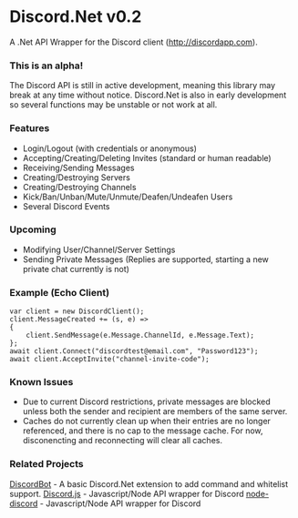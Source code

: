 # Discord.Net v0.2
A .Net API Wrapper for the Discord client (http://discordapp.com).

### This is an alpha!
The Discord API is still in active development, meaning this library may break at any time without notice.
Discord.Net is also in early development so several functions may be unstable or not work at all.

### Features
- Login/Logout (with credentials or anonymous)
- Accepting/Creating/Deleting Invites (standard or human readable)
- Receiving/Sending Messages
- Creating/Destroying Servers
- Creating/Destroying Channels
- Kick/Ban/Unban/Mute/Unmute/Deafen/Undeafen Users
- Several Discord Events

### Upcoming
- Modifying User/Channel/Server Settings
- Sending Private Messages (Replies are supported, starting a new private chat currently is not)

### Example (Echo Client)
```
var client = new DiscordClient();
client.MessageCreated += (s, e) =>
{
	client.SendMessage(e.Message.ChannelId, e.Message.Text);
};
await client.Connect("discordtest@email.com", "Password123");
await client.AcceptInvite("channel-invite-code");
```

### Known Issues
- Due to current Discord restrictions, private messages are blocked unless both the sender and recipient are members of the same server.
- Caches do not currently clean up when their entries are no longer referenced, and there is no cap to the message cache. For now, disconencting and reconnecting will clear all caches.
 
### Related Projects
[DiscordBot](https://github.com/RogueException/DiscordBot) - A basic Discord.Net extension to add command and whitelist support.
[Discord.js](https://github.com/hydrabolt/discord.js) - Javascript/Node API wrapper for Discord
[node-discord](https://github.com/izy521/node-discord) - Javascript/Node API wrapper for Discord
